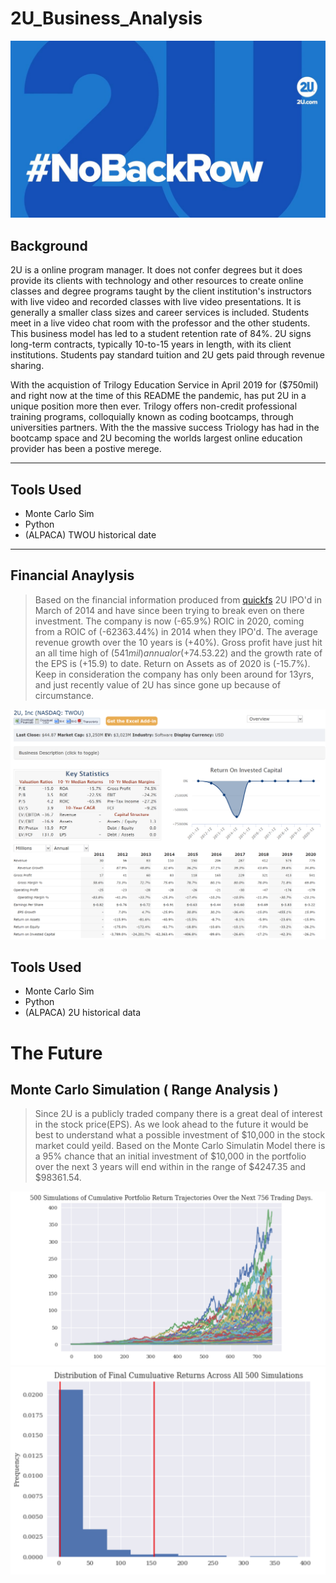 # 2U_Business_Analysis


<img src="Images/2u image.jpg"/>



## Background
 
2U is a online program manager. It does not confer degrees but it does provide its clients with technology and other resources to create online classes and degree programs taught by the client institution's instructors with live video and recorded classes with live video presentations. It is generally a smaller class sizes and career services is included. Students meet in a live video chat room with the professor and the other students. This business model has led to a student retention rate of 84%. 2U signs long-term contracts, typically 10-to-15 years in length, with its client institutions. Students pay standard tuition and 2U gets paid through revenue sharing.

With the acquistion of Trilogy Education Service in April 2019 for ($750mil) and right now at the time of this README the pandemic, has put 2U in a unique position more then ever. Trilogy offers non-credit professional training programs, colloquially known as coding bootcamps, through universities partners. With the the massive success Triology has had in the bootcamp space and 2U becoming the worlds largest online education provider has been a postive merege.  

---

## Tools Used 
 * Monte Carlo Sim
 * Python
 * (ALPACA) TWOU historical date

---
 
 ## Financial Anaylysis
 
 > Based on the financial information produced from [quickfs](https://quickfs.net/company/TWOU:US)  2U IPO'd in March of 2014 and have since been trying to break even on there investment. The company is now (-65.9%) ROIC in 2020, coming from a ROIC of (-62363.44%) in 2014 when they IPO'd. The average revenue growth over the 10 years is (+40%). Gross profit have just hit an all time high of ($541mil)annual or (+74.5%) growth 10yr median margins. Earnings per share is (+$3.22) and the growth rate of the EPS is (+15.9) to date. Return on Assets as of 2020 is (-15.7%). Keep in consideration the company has only been around for 13yrs, and just recently value of 2U has since gone up because of circumstance.
 
 
 <img src="Images/2u_Financials.PNG"/>
 

## Tools Used 
 * Monte Carlo Sim
 * Python
 * (ALPACA) 2U historical data
 
 # The Future 
 
 ##  Monte Carlo Simulation ( Range Analysis )
 
 
 >  Since 2U is a publicly traded company there is a great deal of interest in the stock price(EPS). As we look ahead to the future it would be best to understand what a possible investment of $10,000 in the stock market could yeild. Based on the Monte Carlo Simulatin Model there is a 95% chance that an initial investment of $10,000 in the portfolio over the next 3 years will end within in the range of $4247.35 and $98361.54.
 

<img src="Images/2U_Monte_Carlo.PNG"/>

 <img src="Images/2U_Distrbu_Cum_Return.PNG"/>
 
 
